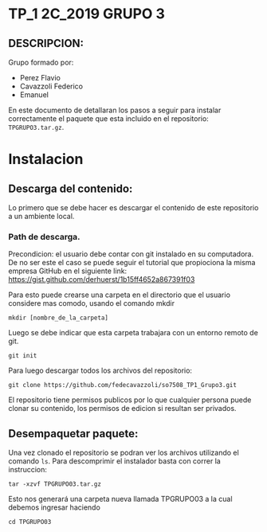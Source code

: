 # TP_1 2C_2019 GRUPO 3

## DESCRIPCION:
 Grupo formado por:
 
 - Perez Flavio
 - Cavazzoli Federico
 - Emanuel 
 
 En este documento de detallaran los pasos a seguir para instalar correctamente el paquete que esta incluido en el repositorio: `TPGRUPO3.tar.gz`.
 
 # Instalacion

 ## Descarga del contenido:
 
  Lo primero que se debe hacer es descargar el contenido de este repositorio a un ambiente local.
  
 ### Path de descarga.

  Precondicion: el usuario debe contar con git instalado en su computadora. De no ser este el caso se puede seguir el tutorial que propiociona la misma empresa GitHub en el siguiente link: 
  https://gist.github.com/derhuerst/1b15ff4652a867391f03
 
  Para esto puede crearse una carpeta en el directorio que el usuario considere mas comodo, usando el comando mkdir
 
 `mkdir [nombre_de_la_carpeta]`
 
  Luego se debe indicar que esta carpeta trabajara con un entorno remoto de git.
  
  `git init`
  
  Para luego descargar todos los archivos del repositorio:
  
  `git clone https://github.com/fedecavazzoli/so7508_TP1_Grupo3.git`

  El repositorio tiene permisos publicos por lo que cualquier persona puede clonar su contenido, los permisos de edicion si resultan ser privados.

## Desempaquetar paquete:

  Una vez clonado el repositorio se podran ver los archivos utilizando el comando `ls`.
  Para descomprimir el instalador basta con correr la instruccion:

  `tar -xzvf TPGRUPO03.tar.gz`

  Esto nos generará una carpeta nueva llamada TPGRUPO03 a la cual debemos ingresar haciendo 

  `cd TPGRUPO03`

  



